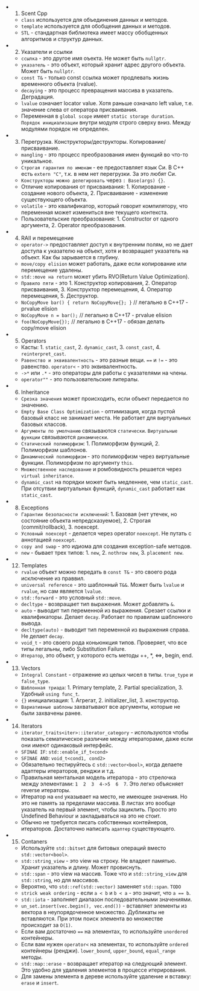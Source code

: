 - 01. Scent Cpp
  - `class` используется для объединения данных и методов.
  - `template` используется для обобщения данных и методов.
  - `STL` - стандартная библиотека имеет массу обобщенных алгоритмов и структур данных.
- 02. Указатели и ссылки
  - `ссылка` - это другое имя оъекта. Не может быть `nullptr`.
  - `указатель` - это объект, который хранит адрес другого объекта. Может быть `nullptr`.
  - `const T&` - только const ссылка может продлевать жизнь временного объекта (rvalue).
  - `decaying` - это процесс превращения массива в указатель. Деградация.
  - `lvalue` означает locator value. Хотя раньше означало left value, т.е. значение слева от оператора присваивания.
  - Переменная в `global scope`  имеет `static storage duration`. `Порядок инициализации` внутри модуля строго сверху вниз. Между модулями порядок не определен.
- 03. Перегрузка. Конструкторы/деструкторы. Копирование/присваивание.
  - `mangling` - это процесс преобразования имен функций во что-то уникальное.
  - `Строгая гарантия по именам` - ее предоставляет язык Си. В С++ есть `extern "C"`, т.к. в нем нет перегрузки. За это любят Си.
  - `Конструкторы можно делегировать` через `: Base(args) {}`.
  - Отличие копирования от присваивания: 1. Копирование - создание нового объекта, 2. Присваивание - изменение существующего объекта.
  - `volatile` - это квалификатор, который говорит компилятору, что переменная может измениться вне текущего контекста.
  - Пользовательские преобразования: 1. Constructor от одного аргумента, 2. Operator преобразования.
- 04. RAII и перемещение
  - `operator->` предоставляет доступ к внутренним полям, но не дает доступа к указателю на объект, хотя и возвращает указатель на объект. Как бы зарывается в глубину.
  - `move/copy elision` может работать, даже если копирование или перемещение удалены.
  - `std::move на return` может убить RVO(Return Value Optimization).
  - `Правило пяти` - это 1. Конструктор копирования, 2. Оператор присваивания, 3. Конструктор перемещения, 4. Оператор перемещения, 5. Деструктор.
  - `NoCopyMove bar() { return NoCopyMove{}; }` // легально в C++17 - prvalue elision
  - `NoCopyMove n = bar();` // легально в C++17 - prvalue elision
  - `foo(NoCopyMove{});` // легально в C++17 - обязан делать copy/move elision
- 05. Operators
  - Касты: 1. `static_cast`, 2. `dynamic_cast`, 3. `const_cast`, 4. `reinterpret_cast`.
  - `Равенство и эквивалентность` - это разные вещи. `==` и `!=` - это равенство. `operator<` - это эквивалентность.
  - `->*` или `.*` - это операторы для работы с указателями на члены.
  - `operator""` - это пользовательские литералы.
- 06. Inheritance
  - `Срезка значения` может происходить, если объект передается по значению.
  - `Empty Base Class Optimization` - оптимизация, когда пустой базовый класс не занимает места. Не работает для виртуальных базовых классов.
  - `Аргументы по умолчанию` связываются `статически`. `Виртуальные функции` связываются `динамически`.
  - `Статический полиморфизм`: 1. Полиморфизм функций, 2. Полиморфизм шаблонов.
  - `Динамический полиморфизм` - это полиморфизм через виртуальные функции. Полиморфизм по аргументу `this`.
  - `Множественное наследование` и ромбовидность решается через `virtual inheritance`.
  - `dynamic_cast` на порядки может быть медленнее, чем `static_cast`. При отсутвии виртуальных функций, `dynamic_cast` работает как `static_cast`.
- 08. Exceptions
  - `Гарантии безопасности исключений`: 1. Базовая (нет утечек, но состояние объекта непредсказуемое), 2. Строгая (commit/rollback), 3. noexcept.
  - `Условный noexcept` - делается через operator `noexcept`. Не путать с аннотацией `noexcept`.
  - `copy and swap` - это идиома для создания exception-safe методов.
  - `new` - бывает трех типов: 1. `new`, 2. `nothrow new`, 3. `placement new`.
- 12. Templates
  - `rvalue` объект можно передать в `const T&` - это своего рода исключение из праввил.
  - `universal reference` - это шаблонный `T&&`. Может быть `lvalue` и `rvalue`, но сам является `lvalue`.
  - `std::forward` - это условный `std::move`.
  - `decltype` - возвращает тип выражения. Может добавлять `&`.
  - `auto` - выводит тип переменной из выражения. Срезает ссылки и квалификаторы. Делает `decay`. Работает по правилам шаблонного вывода.
  - `decltype(auto)` - выводит тип переменной из выражения справа. Не делает `decay`.
  - `void_t` - это своего рода коньюнкция типов. Проверяет, что все типы легальны, либо Substitution Failure.
  - `Итератор`, это объект, у которого есть методы ++, *, <=>, begin, end.
- 13. Vectors
  - `Integral Constant` - отражение из целых чисел в типы. `true_type` и `false_type`.
  - `Шаблонная триада`: 1. Primary template, 2. Partial specialization, 3. Удобный `using func_t`.
  - `{}` инициализация: 1. Агрегат, 2. initializer_list, 3. конструктор.
  - `Вариативные шаблоны` захватывают все аргументы, которые не были захвачены ранее.
- 14. Iterators
  - `iterator_traits<iter>::iterator_category` - используются чтобы показать сематическое различие между итераторами, даже если они имеют одинаковый интерфейс.
  - `SFINAE IF`: `std::enable_if_t<cond>`
  - `SFINAE AND`: `void_t<cond1, cond2>`
  - Обязательно тестируйтесь c `std::vector<bool>`, когда делаете адаптеры итераторов, ренджи и т.д.
  - Правильная ментальная модель итератора - это стрелочка между элементами: `1  2  3  4->5  6  7`. Это легко объясняет reverse итераторы.
  - Итератор на `end` указывает на место, не имеющее значения. Но это не память за пределами массива. В листах это вообще указатель на первый элемент, чтобы зациклить. Просто это Undefined Behaviour и закладываться на это не стоит.
  - Обычно не требуется писать собственных контейнеров, итераторов. Достаточно написать `адаптер` существующего.
- 15. Contaners
  - Используйте `std::bitset` для битовых операций вместо `std::vector<bool>`.
  - `std::string_view` - это view на строку. Не владеет памятью. Хранит указатель и длину. Может провиснуть.
  - `std::span` - это view на массив. Тоже что и `std::string_view` для `std::string`, но для массивов.
  - Вероятно, что `std::ref(std::vector)` заменяет `std::span`. `TODO`
  - `strick weak ordering` - если `a < b` и `b < a` - это значит, что `a == b`.
  - `std::iota` - заполняет диапазон последовательными значениями.
  - `un_set.insert(vec.begin(), vec.end())` - вставляет элементы из вектора в неупорядоченное множество. Дубликаты не вставляются. При этом поиск элемента во множестве происходит за `O(1)`.
  - Если вам достаточно `==` на элементах, то используйте `unordered` контейнеры.
  - Если вам нужен `operator<` на элементах, то используйте `ordered` контейнеры (ренджи). `lower_bound`, `upper_bound`, `equal_range` методы.
  - `std::map::erase` - возвращает итератор на следующий элемент. Это удобно для удаления элементов в процессе итерирования.
  - Для замены элемента в дереве используйте удаление и вставку: `erase` и `insert`.
